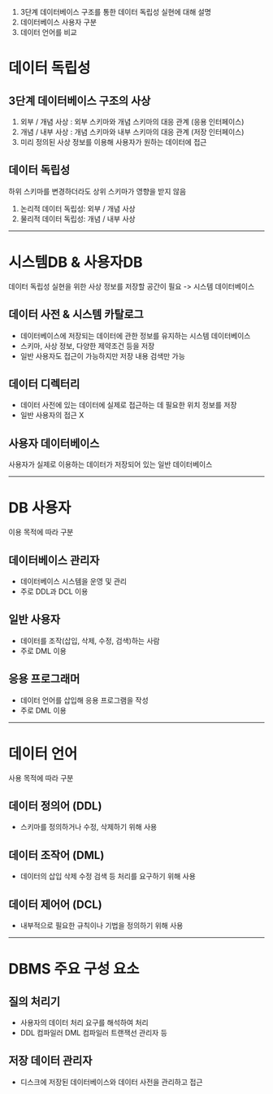 1. 3단계 데이터베이스 구조를 통한 데이터 독립성 실현에 대해 설명
2. 데이터베이스 사용자 구분
3. 데이터 언어를 비교

# 데이터 독립성

## 3단계 데이터베이스 구조의 사상

1. 외부 / 개념 사상 : 외부 스키마와 개념 스키마의 대응 관계 (응용 인터페이스)
2. 개념 / 내부 사상 : 개념 스키마와 내부 스키마의 대응 관계 (저장 인터페이스)
3. 미리 정의된 사상 정보를 이용해 사용자가 원하는 데이터에 접근

## 데이터 독립성 
하위 스키마를 변경하더라도 상위 스키마가 영향을 받지 않음

1. 논리적 데이터 독립성: 외부 / 개념 사상
2. 물리적 데이터 독립성: 개념 / 내부 사상

---

# 시스템DB & 사용자DB
데이터 독립성 실현을 위한 사상 정보를 저장할 공간이 필요 -> 시스템 데이터베이스

## 데이터 사전 & 시스템 카탈로그
- 데이터베이스에 저장되는 데이터에 관한 정보를 유지하는 시스템 데이터베이스
- 스키마, 사상 정보, 다양한 제약조건 등을 저장
- 일반 사용자도 접근이 가능하지만 저장 내용 검색만 가능

## 데이터 디렉터리
- 데이터 사전에 있는 데이터에 실제로 접근하는 데 필요한 위치 정보를 저장
- 일반 사용자의 접근 X

## 사용자 데이터베이스
사용자가 실제로 이용하는 데이터가 저장되어 있는 일반 데이터베이스

---

# DB 사용자
이용 목적에 따라 구분

## 데이터베이스 관리자
- 데이터베이스 시스템을 운영 및 관리
- 주로 DDL과 DCL 이용

## 일반 사용자
- 데이터를 조작(삽입, 삭제, 수정, 검색)하는 사람
- 주로 DML 이용

## 응용 프로그래머
- 데이터 언어를 삽입해 응용 프로그램을 작성
- 주로 DML 이용

---

# 데이터 언어
사용 목적에 따라 구분

## 데이터 정의어 (DDL)
- 스키마를 정의하거나 수정, 삭제하기 위해 사용

## 데이터 조작어 (DML)
- 데이터의 삽입 삭제 수정 검색 등 처리를 요구하기 위해 사용

## 데이터 제어어 (DCL)
- 내부적으로 필요한 규칙이나 기법을 정의하기 위해 사용

---

# DBMS 주요 구성 요소

## 질의 처리기
- 사용자의 데이터 처리 요구를 해석하여 처리
- DDL 컴파일러 DML 컴파일러 트랜잭선 관리자 등

## 저장 데이터 관리자
- 디스크에 저장된 데이터베이스와 데이터 사전을 관리하고 접근
